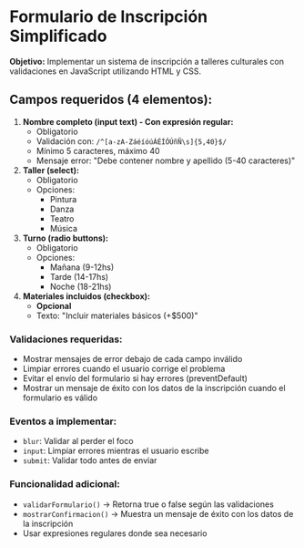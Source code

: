 # Formulario de Inscripción Simplificado

**Objetivo:**
Implementar un sistema de inscripción a talleres culturales con validaciones en JavaScript utilizando HTML y CSS.

## Campos requeridos (4 elementos):

1. **Nombre completo (input text) - Con expresión regular:**
   * Obligatorio
   * Validación con: `/^[a-zA-ZáéíóúÁÉÍÓÚñÑ\s]{5,40}$/`
   * Mínimo 5 caracteres, máximo 40
   * Mensaje error: "Debe contener nombre y apellido (5-40 caracteres)"
2. **Taller (select):**
   * Obligatorio
   * Opciones:
     * Pintura
     * Danza
     * Teatro
     * Música
3. **Turno (radio buttons):**
   * Obligatorio
   * Opciones:
     * Mañana (9-12hs)
     * Tarde (14-17hs)
     * Noche (18-21hs)
4. **Materiales incluidos (checkbox):**
   * **Opcional**
   * Texto: "Incluir materiales básicos (+$500)"


### Validaciones requeridas:

* Mostrar mensajes de error debajo de cada campo inválido
* Limpiar errores cuando el usuario corrige el problema
* Evitar el envío del formulario si hay errores (preventDefault)
* Mostrar un mensaje de éxito con los datos de la inscripción cuando el formulario es válido

### Eventos a implementar:

* `blur`: Validar al perder el foco
* `input`: Limpiar errores mientras el usuario escribe
* `submit`: Validar todo antes de enviar

### Funcionalidad adicional:

* `validarFormulario()` → Retorna true o false según las validaciones
* `mostrarConfirmacion()` → Muestra un mensaje de éxito con los datos de la inscripción
* Usar expresiones regulares donde sea necesario
